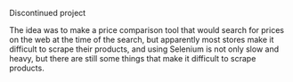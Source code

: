Discontinued project

The idea was to make a price comparison tool that would search for prices on the web at the time of the search, but apparently most stores make it difficult to scrape their products, and using Selenium is not only slow and heavy, but there are still some things that make it difficult to scrape products.

